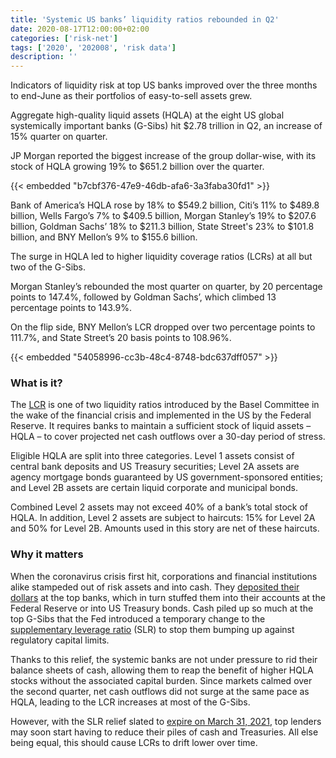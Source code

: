 ```yaml
---
title: 'Systemic US banks’ liquidity ratios rebounded in Q2'
date: 2020-08-17T12:00:00+02:00
categories: ['risk-net']
tags: ['2020', '202008', 'risk data']
description: ''
---
```


Indicators of liquidity risk at top US banks improved over the three months to end-June as their portfolios of easy-to-sell assets grew.

Aggregate high-quality liquid assets (HQLA) at the eight US global systemically important banks (G-Sibs) hit $2.78 trillion in Q2, an increase of 15% quarter on quarter.

JP Morgan reported the biggest increase of the group dollar-wise, with its stock of HQLA growing 19% to $651.2 billion over the quarter.

{{< embedded "b7cbf376-47e9-46db-afa6-3a3faba30fd1" >}}

Bank of America’s HQLA rose by 18% to $549.2 billion, Citi’s 11% to $489.8 billion, Wells Fargo’s 7% to $409.5 billion, Morgan Stanley’s 19% to $207.6 billion, Goldman Sachs’ 18% to $211.3 billion, State Street's 23% to $101.8 billion, and BNY Mellon’s 9% to $155.6 billion.

The surge in HQLA led to higher liquidity coverage ratios (LCRs) at all but two of the G-Sibs.

Morgan Stanley’s rebounded the most quarter on quarter, by 20 percentage points to 147.4%, followed by Goldman Sachs’, which climbed 13 percentage points to 143.9%.

On the flip side, BNY Mellon’s LCR dropped over two percentage points to 111.7%, and State Street’s 20 basis points to 108.96%.

{{< embedded "54058996-cc3b-48c4-8748-bdc637dff057" >}}

### What is it?

The [LCR](https://www.risk.net/topics/liquidity-coverage-ratio-lcr) is one of two liquidity ratios introduced by the Basel Committee in the wake of the financial crisis and implemented in the US by the Federal Reserve. It requires banks to maintain a sufficient stock of liquid assets – HQLA – to cover projected net cash outflows over a 30-day period of stress.

Eligible HQLA are split into three categories. Level 1 assets consist of central bank deposits and US Treasury securities; Level 2A assets are agency mortgage bonds guaranteed by US government-sponsored entities; and Level 2B assets are certain liquid corporate and municipal bonds.

Combined Level 2 assets may not exceed 40% of a bank’s total stock of HQLA. In addition, Level 2 assets are subject to haircuts: 15% for Level 2A and 50% for Level 2B. Amounts used in this story are net of these haircuts.

### Why it matters

When the coronavirus crisis first hit, corporations and financial institutions alike stampeded out of risk assets and into cash. They [deposited their dollars](https://www.risk.net/risk-quantum/banks/7529666/us-banks-leverage-soared-in-q1-before-feds-reprieve) at the top banks, which in turn stuffed them into their accounts at the Federal Reserve or into US Treasury bonds. Cash piled up so much at the top G-Sibs that the Fed introduced a temporary change to the [supplementary leverage ratio](https://www.risk.net/risk-quantum/7667976/systemic-us-banks-leverage-exposures-shrank-14tn-in-q2) (SLR) to stop them bumping up against regulatory capital limits.

Thanks to this relief, the systemic banks are not under pressure to rid their balance sheets of cash, allowing them to reap the benefit of higher HQLA stocks without the associated capital burden. Since markets calmed over the second quarter, net cash outflows did not surge at the same pace as HQLA, leading to the LCR increases at most of the G-Sibs.

However, with the SLR relief slated to [expire on March 31, 2021](https://www.risk.net/regulation/7522166/banks-fear-time-limit-on-fed-leverage-ratio-reprieve), top lenders may soon start having to reduce their piles of cash and Treasuries. All else being equal, this should cause LCRs to drift lower over time.

